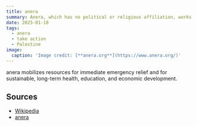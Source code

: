 ```yaml
---
title: anera
summary: Anera, which has no political or religious affiliation, works on the ground with partners in Palestine (West Bank and Gaza), Lebanon and Jordan. 
date: 2025-01-18
tags:
  - anera
  - take action
  - Palestine
image:
  caption: 'Image credit: [**anera.org**](https://www.anera.org/)'
---
```


anera mobilizes resources for immediate emergency relief and for sustainable, long-term health, education, and economic development.


## Sources

- [Wikipedia](https://en.wikipedia.org/wiki/American_Near_East_Refugee_Aid)
- [anera](https://www.anera.org/)
